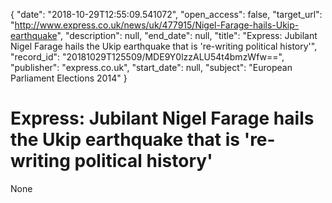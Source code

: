 {
  "date": "2018-10-29T12:55:09.541072", 
  "open_access": false, 
  "target_url": "http://www.express.co.uk/news/uk/477915/Nigel-Farage-hails-Ukip-earthquake", 
  "description": null, 
  "end_date": null, 
  "title": "Express: Jubilant Nigel Farage hails the Ukip earthquake that is 're-writing political history'", 
  "record_id": "20181029T125509/MDE9Y0lzzALU54t4bmzWfw==", 
  "publisher": "express.co.uk", 
  "start_date": null, 
  "subject": "European Parliament Elections 2014"
}

# Express: Jubilant Nigel Farage hails the Ukip earthquake that is 're-writing political history'

None